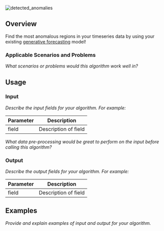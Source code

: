 
![detected_anomalies](https://i.imgur.com/5DfzfJr.png)

## Overview
Find the most anomalous regions in your timeseries data by using your existing [generative forecasting][genfor] model!

### Applicable Scenarios and Problems

_What scenarios or problems would this algorithm work well in?_

## Usage

### Input

_Describe the input fields for your algorithm. For example:_

| Parameter | Description |
| --------- | ----------- |
| field     | Description of field |

_What data pre-processing would be great to perform on the input before calling this algorithm?_

### Output

_Describe the output fields for your algorithm. For example:_

| Parameter | Description |
| --------- | ----------- |
| field     | Description of field |

## Examples

_Provide and explain examples of input and output for your algorithm._

[genfor]: https://algorithmia.com/algorithms/TimeSeries/GenerativeForecast